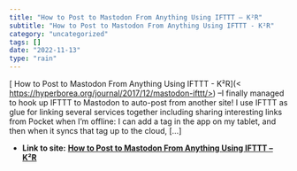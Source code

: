```yaml
---
title: "How to Post to Mastodon From Anything Using IFTTT – K²R"
subtitle: "How to Post to Mastodon From Anything Using IFTTT - K²R"
category: "uncategorized"
tags: []
date: "2022-11-13"
type: "rain"
---
```

[ How to Post to Mastodon From Anything Using IFTTT - K²R](<
https://hyperborea.org/journal/2017/12/mastodon-ifttt/>) –I finally managed to
hook up IFTTT to Mastodon to auto-post from another site! I use IFTTT as glue
for linking several services together including sharing interesting links from
Pocket when I’m offline: I can add a tag in the app on my tablet, and then
when it syncs that tag up to the cloud, […]


* **Link to site:** **[How to Post to Mastodon From Anything Using IFTTT – K²R](None)**